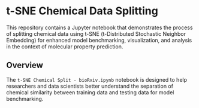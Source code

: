 # t-SNE Chemical Data Splitting

This repository contains a Jupyter notebook that demonstrates the process of splitting chemical data using t-SNE (t-Distributed Stochastic Neighbor Embedding) for enhanced model benchmarking, visualization, and analysis in the context of molecular property prediction.

## Overview

The `t-SNE Chemical Split - bioRxiv.ipynb` notebook is designed to help researchers and data scientists better understand the separation of chemical similarity between training data and testing data for model benchmarking. 


